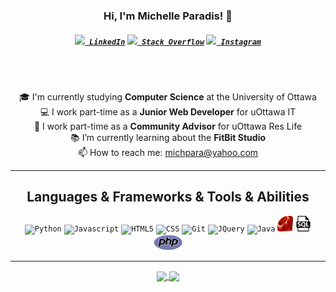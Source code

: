 <h3 align="center">Hi, I'm Michelle Paradis! 👋</h3>
<h5 align="center">
  <code><a href="https://www.linkedin.com/in/michelle-p-5aa062176/" title="LinkedIn Profile"><img width="22" src="https://github.com/zumrudu-anka/zumrudu-anka/blob/master/images/linkedin.svg"> LinkedIn</a></code>
  <code><a href="https://stackoverflow.com/users/10761213/michelle-paradis" title="Stack Overflow Profile"><img width="22" src="https://github.com/zumrudu-anka/zumrudu-anka/blob/master/images/stackoverflow.svg"> Stack Overflow</a></code>
  <code><a href="https://www.instagram.com/michpara_/" title="Instagram Profile"><img width="22" src="https://github.com/zumrudu-anka/zumrudu-anka/blob/master/images/instagram.svg"> Instagram</a></code>
</h5>
<br>
<p align="center">
  <br>
  🎓 I'm currently studying <b>Computer Science</b> at the University of Ottawa
  <br>
  💻 I work part-time as a <b>Junior Web Developer</b> for uOttawa IT
  <br>
  💬 I work part-time as a <b>Community Advisor</b> for uOttawa Res Life
  <br>
  📚 I’m currently learning about the <b>FitBit Studio</b>
  <br>
  📫 How to reach me: <a href="mailto: michpara@yahoo.com">michpara@yahoo.com</a>
</p>

<hr>

<h2 align="center">Languages & Frameworks & Tools & Abilities</h2>

<p align="center">
  <code><img title="Python" height="25" src="https://github.com/zumrudu-anka/zumrudu-anka/blob/master/images/python-original.svg"></code>
  <code><img title="Javascript" height="25" src="https://github.com/zumrudu-anka/zumrudu-anka/blob/master/images/javascript.svg"></code>
  <code><img title="HTML5" height="25" src="https://github.com/zumrudu-anka/zumrudu-anka/blob/master/images/html5.svg"></code>
  <code><img title="CSS" height="25" src="https://github.com/zumrudu-anka/zumrudu-anka/blob/master/images/css.svg"></code>
  <code><img title="Git" height="25" src="https://github.com/zumrudu-anka/zumrudu-anka/blob/master/images/git-original.svg"></code>
  <code><img title="JQuery" height="25" src="https://github.com/zumrudu-anka/zumrudu-anka/blob/master/images/jquery-original.svg"></code>
  <code><img title="Java" height="25" src="https://github.com/zumrudu-anka/zumrudu-anka/blob/master/images/java-original.svg"></code>
  <code><img title="Ruby" height="25" src="https://github.com/michpara/michpara/blob/main/images/ruby.svg"></code>
  <code><img title="SQL" height="25" src="https://github.com/michpara/michpara/blob/main/images/sql.svg"></code>
  <code><img title="PHP" height="25" src="https://github.com/michpara/michpara/blob/main/images/php.svg"></code>
</p>

<hr>

<p align=center>
  <a href="https://github.com/michpara/github-readme-stats" title="Go to Source">
    <img height=175 align="center" src="https://github-readme-stats.vercel.app/api?username=michpara&show_icons=true&theme=gotham">
  </a>
  <a href="https://github.com/michpara/github-readme-stats">
  <img height=175 align="center" src="https://github-readme-stats.vercel.app/api/top-langs/?username=michpara&hide=c%23,powershell,java&title_color=2aa889&text_color=99d1ce&icon_color=2bbc8a&bg_color=0c1014&langs_count=8&layout=compact" />
  </a>
</p>

